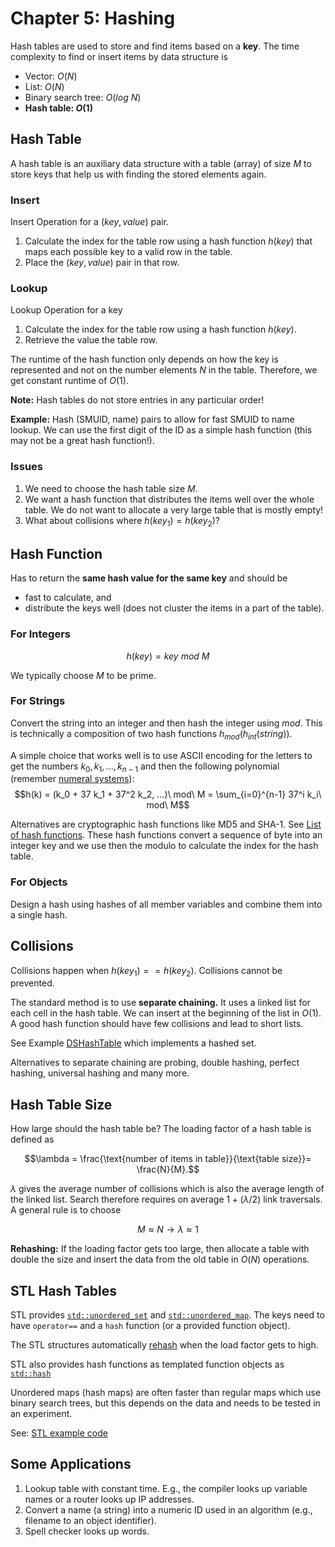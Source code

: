 # Chapter 5: Hashing

Hash tables are used to store and find items based on a __key__.
The time complexity to find or insert items by data structure is

* Vector: $O(N)$
* List: $O(N)$
* Binary search tree: $O(log\ N)$
* **Hash table: $O(1)$**


## Hash Table

A hash table is an auxiliary data structure with a table (array) of size $M$ to store keys that help us with 
finding the stored elements again.

### Insert
Insert Operation for a $(key, value)$ pair.

1. Calculate the index for the table row using a hash function $h(key)$ that maps each possible key to a 
valid row in the table. 
2. Place the $(key, value)$ pair in that row.

### Lookup
Lookup Operation for a key
1. Calculate the index for the table row using a hash function $h(key)$.
2. Retrieve the value the table row.

The runtime of the hash function only depends on how the key is represented and not on the number elements $N$ in the table. Therefore, we get constant runtime of $O(1)$. 

**Note:** Hash tables do not store entries in any particular order! 

**Example:** Hash (SMUID, name) pairs to allow for fast SMUID to name lookup. We can use the first digit of the ID as a simple hash function (this may not be a great hash function!).


### Issues

1. We need to choose the hash table size $M$. 
2. We want a hash function that distributes the items well over the whole table. We do not want to allocate a very large table that is mostly empty!
3. What about collisions where $h(key_1) = h(key_2)$?

## Hash Function

Has to return the **same hash value for the same key** and should be
* fast to calculate, and
* distribute the keys well (does not cluster the items in a part of the table).


### For Integers
$$h(key) = key\ mod\ M$$ 

We typically choose $M$ to be prime.

### For Strings

Convert the string into an integer and then hash the integer using $mod$. This is technically a composition of two hash functions $h_{mod}(h_{int}(string))$.

A simple choice that works well is to use ASCII encoding for the letters to get the numbers $k_0, k_1, ..., k_{n-1}$ and then the following polynomial (remember [numeral systems](https://en.wikipedia.org/wiki/Numeral_system)):
$$h(k) = (k_0 + 37 k_1 + 37^2 k_2, ...)\ mod\ M = \sum_{i=0}^{n-1} 37^i k_i\ mod\ M$$  

Alternatives are cryptographic hash functions like MD5 and SHA-1. See [List of hash functions](https://en.wikipedia.org/wiki/List_of_hash_functions). These hash functions convert a sequence of byte into an integer key and we use then the modulo to 
calculate the index for the hash table. 

### For Objects

Design a hash using hashes of all member variables and combine them into a single hash.


## Collisions

Collisions happen when $h(key_1) == h(key_2)$. Collisions cannot be prevented.

The standard method is to use **separate chaining.** It uses a linked list for each cell in the hash table. 
We can insert at the beginning of the list in $O(1)$. A good hash function should 
have few collisions and lead to short lists.

See Example [DSHashTable](DSHashTable) which implements a hashed set.

Alternatives to separate chaining are probing, double hashing, perfect hashing, universal hashing and many more.

## Hash Table Size

How large should the hash table be? The loading factor of a hash table is defined as

$$\lambda = \frac{\text{number of items in table}}{\text{table size}}= \frac{N}{M}.$$

$\lambda$ gives the average number of collisions which is also the average length of the linked list. 
Search therefore requires on average $1 + (\lambda / 2)$ link traversals. A general rule is to choose 

$$M \approx N \rightarrow \lambda \approx 1$$

**Rehashing:** If the loading factor gets too large, then allocate a table with double the size and insert the data from the old table in $O(N)$ operations. 



## STL Hash Tables

STL provides [`std::unordered_set`](https://cplusplus.com/reference/unordered_set/unordered_set/) and [`std::unordered_map`](https://cplusplus.com/reference/unordered_map/unordered_map/). The keys need to have `operator==` and a `hash` function (or a provided function object).

The STL structures automatically [rehash](https://cplusplus.com/reference/unordered_set/unordered_set/rehash/) when the load factor gets to high.

STL also provides hash functions as templated function objects as [`std::hash`](https://en.cppreference.com/w/cpp/utility/hash)

Unordered maps (hash maps) are often faster than regular maps which use binary search trees, 
but this depends on the data and needs to be tested in an experiment.

See: [STL example code](STL)

## Some Applications

1. Lookup table with constant time. E.g., the compiler looks up variable names or a router looks up IP addresses.
2. Convert a name (a string) into a numeric ID used in an algorithm (e.g., filename to an object identifier).
3. Spell checker looks up words.
